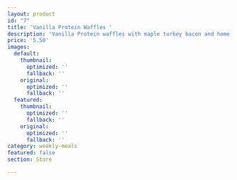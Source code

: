 ```yaml
---
layout: product
id: "7"
title: 'Vanilla Protein Waffles '
description: 'Vanilla Protein waffles with maple turkey bacon and home fries '
price: '5.50'
images:
  default:
    thumbnail:
      optimized: ''
      fallback: ''
    original:
      optimized: ''
      fallback: ''
  featured:
    thumbnail:
      optimized: ''
      fallback: ''
    original:
      optimized: ''
      fallback: ''
category: weekly-meals
featured: false
section: Store

---
```

